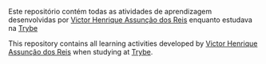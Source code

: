 Este repositório contém todas as atividades de aprendizagem desenvolvidas por [Victor Henrique Assunção dos Reis](https://github.com/VitaoAssuncao) enquanto estudava na [Trybe](www.betrybe.com)

This repository contains all learning activities developed by [Victor Henrique Assunção dos Reis](https://github.com/VitaoAssuncao) when studying at [Trybe](www.betrybe.com).
